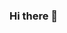 ### Hi there 👋

<!--
**alanhg/alanhg** is a ✨ _special_ ✨ repository because its `README.md` (this file) appears on your GitHub profile.

## 技能清单 
- Web开发： JavaScript/Node/Java
- 前端框架： Angular/React/Ionic
- 前端工具： Cordova/Webpack
- 数据库相关：MySQL/MongoDB
- 版本管理、文档和自动化部署工具：Git/Jenkins
